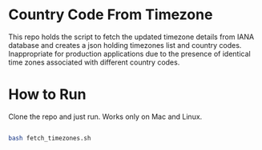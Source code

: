  # Country Code From Timezone


This repo holds the script to fetch the updated timezone details from IANA database and creates a json holding timezones list and country codes. Inappropriate for production applications due to the presence of identical time zones associated with different country codes.

# How to Run
Clone the repo and just run. Works only on Mac and Linux.

```sh

bash fetch_timezones.sh

```
